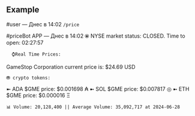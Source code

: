 ## Example

#user — Днес в 14:02 `/price`


#priceBot APP  — Днес в 14:02
⦿ NYSE market status: CLOSED. Time to open: 02:27:57

      ⌚Real Time Prices:
GameStop Corporation current price is: $24.69 USD

    ⛃ crypto tokens:
➼   ADA $GME price: $0.001698 ₳
➼   SOL $GME price: $0.007817 ◎
➼   ETH $GME price: $0.000016 Ξ

    📊 Volume: 20,128,400 || Average Volume: 35,092,717 at 2024-06-28 